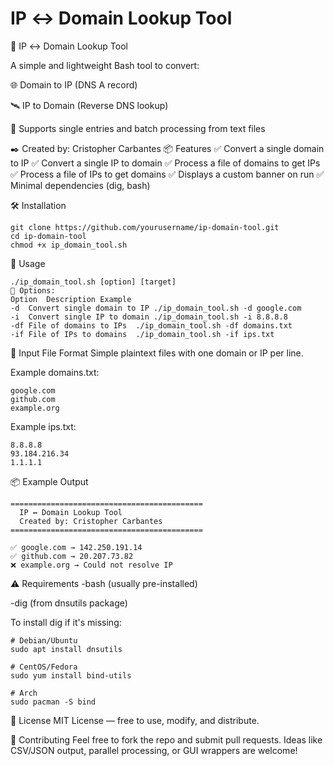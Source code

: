 # IP ↔ Domain Lookup Tool

🔁 IP ↔ Domain Lookup Tool

A simple and lightweight Bash tool to convert:

🌐 Domain to IP (DNS A record)

🛰️ IP to Domain (Reverse DNS lookup)

📁 Supports single entries and batch processing from text files

✒️ Created by: Cristopher Carbantes
📦 Features
✅ Convert a single domain to IP
✅ Convert a single IP to domain
✅ Process a file of domains to get IPs
✅ Process a file of IPs to get domains
✅ Displays a custom banner on run
✅ Minimal dependencies (dig, bash)

🛠️ Installation
```
git clone https://github.com/yourusername/ip-domain-tool.git
cd ip-domain-tool
chmod +x ip_domain_tool.sh
```
🚀 Usage
```
./ip_domain_tool.sh [option] [target]
🔹 Options:
Option	Description	Example
-d	Convert single domain to IP	./ip_domain_tool.sh -d google.com
-i	Convert single IP to domain	./ip_domain_tool.sh -i 8.8.8.8
-df	File of domains to IPs	./ip_domain_tool.sh -df domains.txt
-if	File of IPs to domains	./ip_domain_tool.sh -if ips.txt
```

📂 Input File Format
Simple plaintext files with one domain or IP per line.

Example domains.txt:

```
google.com
github.com
example.org
```

Example ips.txt:
```
8.8.8.8
93.184.216.34
1.1.1.1
```
📦 Example Output
```
===========================================
  IP ↔ Domain Lookup Tool
  Created by: Cristopher Carbantes
===========================================

✅ google.com → 142.250.191.14
✅ github.com → 20.207.73.82
❌ example.org → Could not resolve IP
```

⚠️ Requirements
-bash (usually pre-installed)

-dig (from dnsutils package)

To install dig if it's missing:
```
# Debian/Ubuntu
sudo apt install dnsutils

# CentOS/Fedora
sudo yum install bind-utils

# Arch
sudo pacman -S bind
```

📜 License
MIT License — free to use, modify, and distribute.

🙌 Contributing
Feel free to fork the repo and submit pull requests. Ideas like CSV/JSON output, parallel processing, or GUI wrappers are welcome!
